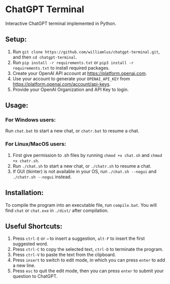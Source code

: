 # ChatGPT Terminal
Interactive ChatGPT terminal implemented in Python.

## Setup:
1. Run `git clone https://github.com/williamlus/chatgpt-terminal.git`, and then `cd chatgpt-terminal`.
2. Run `pip install -r requirements.txt` or `pip3 install -r requirements.txt` to install required packages.
3. Create your OpenAI API account at https://platform.openai.com.
4. Use your account to generate your `OPENAI_API_KEY` from https://platform.openai.com/account/api-keys.
5. Provide your OpenAI Organization and API Key to login.

## Usage:
### For Windows users:
Run `chat.bat` to start a new chat, or `chatr.bat` to resume a chat.
### For Linux/MacOS users:
1. First give permission to .sh files by running `chmod +x chat.sh` and `chmod +x chatr.sh`.
2. Run `./chat.sh` to start a new chat, or `./chatr.sh` to resume a chat.
3. If GUI (tkinter) is not available in your OS, run `./chat.sh --nogui` and `./chatr.sh --nogui` instead.

## Installation:
To compile the program into an executable file, run `compile.bat`. You will find `chat` or `chat.exe` in `./dist/` after compilation.

## Useful Shortcuts:
1. Press  `ctrl-E` or `→` to insert a suggestion, `alt-F` to insert the first suggested word.
2. Press `ctrl-C` to copy the selected text, `ctrl-D` to terminate the program.
3. Press `ctrl-V` to paste the text from the clipboard.
4. Press `insert` to switch to edit mode, in which you can press `enter` to add a new line.
5. Press `esc` to quit the edit mode, then you can press `enter` to submit your question to ChatGPT. 
